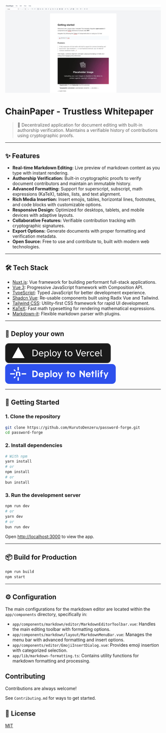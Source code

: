 ![ChainPaper](public/openGraph.png)

# ChainPaper - Trustless Whitepaper

> 📄 Decentralized application for document editing with built-in authorship verification. Maintains a verifiable history of contributions using cryptographic proofs.

---

## ✨ Features

- **Real-time Markdown Editing:** Live preview of markdown content as you type with instant rendering.
- **Authorship Verification:** Built-in cryptographic proofs to verify document contributors and maintain an immutable history.
- **Advanced Formatting:** Support for superscript, subscript, math expressions (KaTeX), tables, lists, and text alignment.
- **Rich Media Insertion:** Insert emojis, tables, horizontal lines, footnotes, and code blocks with customizable options.
- **Responsive Design:** Optimized for desktops, tablets, and mobile devices with adaptive layouts.
- **Collaborative Features:** Verifiable contribution tracking with cryptographic signatures.
- **Export Options:** Generate documents with proper formatting and verification metadata.
- **Open Source:** Free to use and contribute to, built with modern web technologies.

---

## 🛠️ Tech Stack

- [Nuxt.js](https://nuxt.com/): Vue framework for building performant full-stack applications.
- [Vue 3](https://vuejs.org/): Progressive JavaScript framework with Composition API.
- [TypeScript](https://www.typescriptlang.org/): Typed JavaScript for better development experience.
- [Shadcn Vue](https://www.shadcn-vue.com/): Re-usable components built using Radix Vue and Tailwind.
- [Tailwind CSS](https://tailwindcss.com/): Utility-first CSS framework for rapid UI development.
- [KaTeX](https://katex.org/): Fast math typesetting for rendering mathematical expressions.
- [Markdown-it](https://github.com/markdown-it/markdown-it): Flexible markdown parser with plugins.

---

## 🚀 Deploy your own

[![Deploy with Vercel](_deploy_vercel.svg)](https://vercel.com/new/clone?repository-url=https://github.com/KurutoDenzeru/chainpaper)  [![Deploy with Netlify](_deploy_netlify.svg)](https://app.netlify.com/start/deploy?repository=https://github.com/KurutoDenzeru/chainpaper)

---

## 🚀 Getting Started

### 1. Clone the repository

```bash
git clone https://github.com/KurutoDenzeru/password-forge.git
cd password-forge
```

### 2. Install dependencies

```bash
# With npm
yarn install
# or
npm install
# or
bun install
```

### 3. Run the development server

```bash
npm run dev
# or
yarn dev
# or
bun run dev
```

Open [http://localhost:3000](http://localhost:3000) to view the app.

---

## 📦 Build for Production

```bash
npm run build
npm start
```

---

## ⚙️ Configuration

The main configurations for the markdown editor are located within the `app/components` directory, specifically in:

- `app/components/markdown/editor/MarkdownEditorToolbar.vue`: Handles the main editing toolbar with formatting options.
- `app/components/markdown/layout/MarkdownMenuBar.vue`: Manages the menu bar with advanced formatting and insert options.
- `app/components/editor/EmojiInsertDialog.vue`: Provides emoji insertion with categorized selection.
- `app/lib/markdown-formatting.ts`: Contains utility functions for markdown formatting and processing.

## Contributing

Contributions are always welcome!

See `Contributing.md` for ways to get started.

<!-- Please adhere to this project's `Code of Conduct`. -->

## 📄 License

[MIT](LICENSE)

